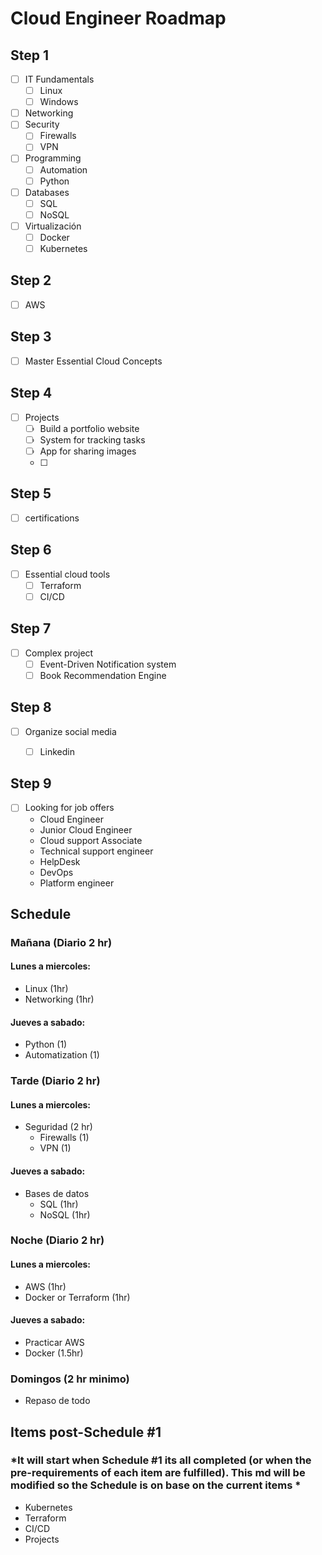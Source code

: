 # Cloud Engineer Roadmap

## Step 1
- [ ] IT Fundamentals
	- [ ] Linux
	- [ ] Windows
- [ ] Networking
- [ ] Security
	- [ ] Firewalls
	- [ ] VPN
- [ ] Programming
	- [ ] Automation
	- [ ] Python
- [ ] Databases
	- [ ] SQL
	- [ ] NoSQL
- [ ] Virtualización
	- [ ] Docker
	- [ ] Kubernetes

## Step 2
- [ ] AWS

## Step 3
- [ ] Master Essential Cloud Concepts

## Step 4
- [ ] Projects
	- [ ] Build a portfolio website
	- [ ] System for tracking tasks
	- [ ] App for sharing images
	- [ ] 
## Step 5 
- [ ] certifications

## Step 6
- [ ] Essential cloud tools
	- [ ] Terraform
	- [ ] CI/CD
	
## Step 7
- [ ] Complex project
	- [ ] Event-Driven Notification system
	- [ ] Book Recommendation Engine
	
## Step 8
- [ ] Organize social media
	- [ ] Linkedin
	

## Step 9
- [ ] Looking for job offers
	- Cloud Engineer
	- Junior Cloud Engineer
	- Cloud support Associate
	- Technical support engineer
	- HelpDesk
	- DevOps
	- Platform engineer
	

## Schedule

### Mañana (Diario 2 hr)
#### Lunes a miercoles:
- Linux (1hr)
- Networking (1hr)

#### Jueves a sabado:
- Python (1)
- Automatization (1)

### Tarde (Diario 2 hr)
#### Lunes a miercoles:
- Seguridad (2 hr)
	+ Firewalls (1)
	+ VPN (1)

#### Jueves a sabado:
- Bases de datos
	+ SQL (1hr)
	+ NoSQL (1hr)

### Noche (Diario 2 hr)
#### Lunes a miercoles:
- AWS (1hr)
- Docker or Terraform (1hr)

#### Jueves a sabado:
- Practicar AWS
- Docker (1.5hr) 

### Domingos (2 hr minimo)
- Repaso de todo

## Items post-Schedule #1
### *It will start when Schedule #1 its all completed (or when the pre-requirements of each item are fulfilled). This md will be modified so the Schedule is on base on the current items *

- Kubernetes
- Terraform
- CI/CD
- Projects
